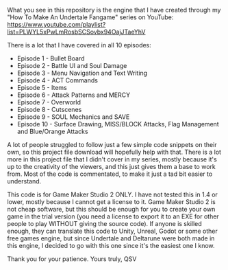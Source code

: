 What you see in this repository is the engine that I have created through my "How To Make An Undertale Fangame" series on YouTube:
https://www.youtube.com/playlist?list=PLWYL5xPwLmRosbSCSovbx94OajJTaeYhV

There is a lot that I have covered in all 10 episodes:
- Episode 1 - Bullet Board
- Episode 2 - Battle UI and Soul Damage
- Episode 3 - Menu Navigation and Text Writing
- Episode 4 - ACT Commands
- Episode 5 - Items
- Episode 6 - Attack Patterns and MERCY
- Episode 7 - Overworld
- Episode 8 - Cutscenes
- Episode 9 - SOUL Mechanics and SAVE
- Episode 10 - Surface Drawing, MISS/BLOCK Attacks, Flag Management and Blue/Orange Attacks

A lot of people struggled to follow just a few simple code snippets on their own, so this project file download will hopefully help with that.
There is a lot more in this project file that I didn't cover in my series, mostly because it's up to the creativity of the viewers, and this just gives them a base to work from. Most of the code is commentated, to make it just a tad bit easier to understand.

This code is for Game Maker Studio 2 ONLY. I have not tested this in 1.4 or lower, mostly because I cannot get a license to it.
Game Maker Studio 2 is not cheap software, but this should be enough for you to create your own game in the trial version (you need a license to export it to an EXE for other people to play WITHOUT giving the source code).
If anyone is skilled enough, they can translate this code to Unity, Unreal, Godot or some other free games engine, but since Undertale and Deltarune were both made in this engine, I decided to go with this one since it's the easiest one I know.

Thank you for your patience.
Yours truly, QSV
